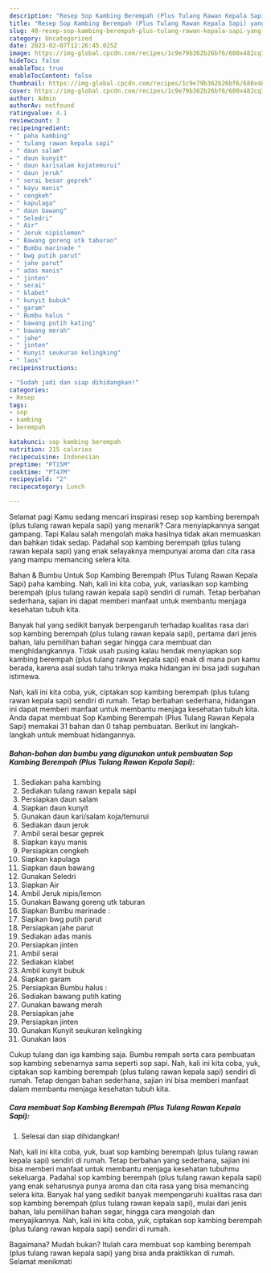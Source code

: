 ```yaml
---
description: "Resep Sop Kambing Berempah (Plus Tulang Rawan Kepala Sapi) yang Bisa Manjain Lidah, Buat Buka Puasa}"
title: "Resep Sop Kambing Berempah (Plus Tulang Rawan Kepala Sapi) yang Bisa Manjain Lidah, Buat Buka Puasa}"
slug: 40-resep-sop-kambing-berempah-plus-tulang-rawan-kepala-sapi-yang-bisa-manjain-lidah-buat-buka-puasa
category: Uncategorized
date: 2023-02-07T12:26:45.025Z
image: https://img-global.cpcdn.com/recipes/1c9e79b362b26bf6/680x482cq70/sop-kambing-berempah-plus-tulang-rawan-kepala-sapi-foto-resep-utama.jpg
hideToc: false
enableToc: true
enableTocContent: false
thumbnail: https://img-global.cpcdn.com/recipes/1c9e79b362b26bf6/680x482cq70/sop-kambing-berempah-plus-tulang-rawan-kepala-sapi-foto-resep-utama.jpg
cover: https://img-global.cpcdn.com/recipes/1c9e79b362b26bf6/680x482cq70/sop-kambing-berempah-plus-tulang-rawan-kepala-sapi-foto-resep-utama.jpg
author: Admin
authorAv: notfound
ratingvalue: 4.1
reviewcount: 3
recipeingredient:
- " paha kambing"
- " tulang rawan kepala sapi"
- " daun salam"
- " daun kunyit"
- " daun karisalam kojatemurui"
- " daun jeruk"
- " serai besar geprek"
- " kayu manis"
- " cengkeh"
- " kapulaga"
- " daun bawang"
- " Seledri"
- " Air"
- " Jeruk nipislemon"
- " Bawang goreng utk taburan"
- " Bumbu marinade "
- " bwg putih parut"
- " jahe parut"
- " adas manis"
- " jinten"
- " serai"
- " klabet"
- " kunyit bubuk"
- " garam"
- " Bumbu halus "
- " bawang putih kating"
- " bawang merah"
- " jahe"
- " jinten"
- " Kunyit seukuran kelingking"
- " laos"
recipeinstructions:

- "Sudah jadi dan siap dihidangkan!"
categories:
- Resep
tags:
- sop
- kambing
- berempah

katakunci: sop kambing berempah 
nutrition: 215 calories
recipecuisine: Indonesian
preptime: "PT15M"
cooktime: "PT47M"
recipeyield: "2"
recipecategory: Lunch

---
```



Selamat pagi Kamu sedang mencari inspirasi resep sop kambing berempah (plus tulang rawan kepala sapi) yang menarik? Cara menyiapkannya sangat gampang. Tapi Kalau salah mengolah maka hasilnya tidak akan memuaskan dan bahkan tidak sedap. Padahal sop kambing berempah (plus tulang rawan kepala sapi) yang enak selayaknya mempunyai aroma dan cita rasa yang mampu memancing selera kita.


Bahan &amp; Bumbu Untuk Sop Kambing Berempah (Plus Tulang Rawan Kepala Sapi) paha kambing. Nah, kali ini kita coba, yuk, variasikan sop kambing berempah (plus tulang rawan kepala sapi) sendiri di rumah. Tetap berbahan sederhana, sajian ini dapat memberi manfaat untuk membantu menjaga kesehatan tubuh kita.

Banyak hal yang sedikit banyak berpengaruh terhadap kualitas rasa dari sop kambing berempah (plus tulang rawan kepala sapi), pertama dari jenis bahan, lalu pemilihan bahan segar hingga cara membuat dan menghidangkannya. Tidak usah pusing kalau hendak menyiapkan sop kambing berempah (plus tulang rawan kepala sapi) enak di mana pun kamu berada, karena asal sudah tahu triknya maka hidangan ini bisa jadi suguhan istimewa.


Nah, kali ini kita coba, yuk, ciptakan sop kambing berempah (plus tulang rawan kepala sapi) sendiri di rumah. Tetap berbahan sederhana, hidangan ini dapat memberi manfaat untuk membantu menjaga kesehatan tubuh kita. Anda dapat membuat Sop Kambing Berempah (Plus Tulang Rawan Kepala Sapi) memakai 31 bahan dan 0 tahap pembuatan. Berikut ini langkah-langkah untuk membuat hidangannya.

<!--inarticleads1-->

##### Bahan-bahan dan bumbu yang digunakan untuk pembuatan Sop Kambing Berempah (Plus Tulang Rawan Kepala Sapi):

1. Sediakan  paha kambing
1. Sediakan  tulang rawan kepala sapi
1. Persiapkan  daun salam
1. Siapkan  daun kunyit
1. Gunakan  daun kari/salam koja/temurui
1. Sediakan  daun jeruk
1. Ambil  serai besar geprek
1. Siapkan  kayu manis
1. Persiapkan  cengkeh
1. Siapkan  kapulaga
1. Siapkan  daun bawang
1. Gunakan  Seledri
1. Siapkan  Air
1. Ambil  Jeruk nipis/lemon
1. Gunakan  Bawang goreng utk taburan
1. Siapkan  Bumbu marinade :
1. Siapkan  bwg putih parut
1. Persiapkan  jahe parut
1. Sediakan  adas manis
1. Persiapkan  jinten
1. Ambil  serai
1. Sediakan  klabet
1. Ambil  kunyit bubuk
1. Siapkan  garam
1. Persiapkan  Bumbu halus :
1. Sediakan  bawang putih kating
1. Gunakan  bawang merah
1. Persiapkan  jahe
1. Persiapkan  jinten
1. Gunakan  Kunyit seukuran kelingking
1. Gunakan  laos


Cukup tulang dan iga kambing saja. Bumbu rempah serta cara pembuatan sop kambing sebenarnya sama seperti sop sapi. Nah, kali ini kita coba, yuk, ciptakan sop kambing berempah (plus tulang rawan kepala sapi) sendiri di rumah. Tetap dengan bahan sederhana, sajian ini bisa memberi manfaat dalam membantu menjaga kesehatan tubuh kita. 

<!--inarticleads2-->

##### Cara membuat Sop Kambing Berempah (Plus Tulang Rawan Kepala Sapi):


1. Selesai dan siap dihidangkan!

Nah, kali ini kita coba, yuk, buat sop kambing berempah (plus tulang rawan kepala sapi) sendiri di rumah. Tetap berbahan yang sederhana, sajian ini bisa memberi manfaat untuk membantu menjaga kesehatan tubuhmu sekeluarga. Padahal sop kambing berempah (plus tulang rawan kepala sapi) yang enak seharusnya punya aroma dan cita rasa yang bisa memancing selera kita. Banyak hal yang sedikit banyak mempengaruhi kualitas rasa dari sop kambing berempah (plus tulang rawan kepala sapi), mulai dari jenis bahan, lalu pemilihan bahan segar, hingga cara mengolah dan menyajikannya. Nah, kali ini kita coba, yuk, ciptakan sop kambing berempah (plus tulang rawan kepala sapi) sendiri di rumah. 

Bagaimana? Mudah bukan? Itulah cara membuat sop kambing berempah (plus tulang rawan kepala sapi) yang bisa anda praktikkan di rumah. Selamat menikmati
